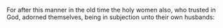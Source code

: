 For after this manner in the old time the holy women also, who trusted in God, adorned themselves, being in subjection unto their own husbands:
